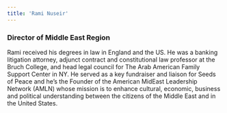```yaml
---
title: 'Rami Nuseir'
---
```


<h3 class="page-subtitle">Director of Middle East Region</h3>
Rami received his degrees in law in England and the US. He was a banking litigation attorney, adjunct contract and constitutional law professor at the Bruch College, and head legal council for The Arab American Family Support Center in NY. He served as a key fundraiser and liaison for Seeds of Peace and he’s the Founder of the American MidEast Leadership Network (AMLN) whose mission is to enhance cultural, economic, business and political understanding between the citizens of the Middle East and in the United States.